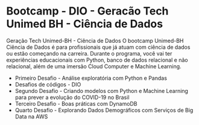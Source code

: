 # Bootcamp - DIO - Geracão Tech Unimed BH - Ciência de Dados

Geração Tech Unimed-BH - Ciência de Dados
O bootcamp Unimed-BH Ciência de Dados é para profissionais que já atuam com ciência de dados ou estão começando na carreira. Durante o programa, você vai ter experiências educacionais com Python, banco de dados relacional e não relacional, além de uma imersão Cloud Computer e Machine Learning.

* Primeiro Desafio - Análise exploratória com Python e Pandas
* Desafios de códigos - DIO
* Segundo Desafio - Criando modelos com Python e Machine Learning para prever a evolução do COVID-19 no Brasil
* Terceiro Desafio - Boas práticas com DynamoDB
* Quarto Desafio - Explorando Dados Demográficos com Serviços de Big Data na AWS
